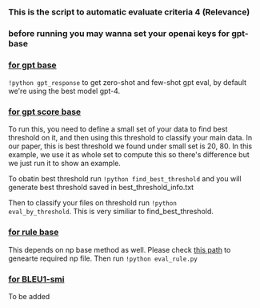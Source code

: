 ### This is the script to automatic evaluate criteria 4 (Relevance)

### before running you may wanna set your openai keys for gpt-base 

### [for gpt base](QUDeval/code/criteria4_anchor_relevence/gpt-base)
<code>!python gpt_response</code> to get zero-shot and few-shot gpt eval, by default we're using the best model gpt-4.

### [for gpt score base](/home/yw23374/QUDeval/code/criteria4_anchor_relevence/gpt-score-base)
To run this, you need to define a small set of your data to find best threshold on it, and then using this threshold to classify your main data.
In our paper, this is best threshold we found under small set is 20, 80. In this example, we use it as whole set to compute this so there's difference but we just run it to show an example.

To obatin best threshold run <code>!python find_best_threshold</code> and you will generate best threshold saved in best_threshold_info.txt

Then to classify your files on threshold run <code>!python eval_by_threshold</code>. This is very similiar to find_best_threshold. 

### [for rule base](QUDeval/code/criteria4_anchor_relevence/rule-base)
This depends on np base method as well. Please check [this path](QUDeval/code/criteria3_giveness) to genearte required np file.
Then run <code>!python eval_rule.py</code>

### [for BLEU1-smi](QUDeval/code/criteria4_anchor_relevence/bleu1-smi)
To be added
